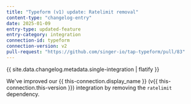 ```yaml
---
title: "Typeform (v1) update: Ratelimit removal"
content-type: "changelog-entry"
date: 2025-01-09
entry-type: updated-feature
entry-category: integration
connection-id: typeform
connection-version: v2
pull-request: "https://github.com/singer-io/tap-typeform/pull/83"
---
```

{{ site.data.changelog.metadata.single-integration | flatify }}

We've improved our {{ this-connection.display_name }} (v{{ this-connection.this-version }}) integration by removing the `ratelimit` dependency.